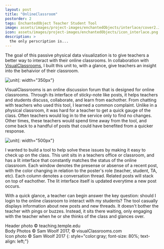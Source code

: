 ```yaml
---
layout: post
title: "OnlineClassroom"
postorder: 2
tags: EnchantedObject Teacher Student Tool
image: assets/images/project-images/enchantedObjects/interlace/cover2.JPG
icon: assets/images/project-images/enchantedObjects/icon_interlace.png
description: >
  the only perscription is...
---
```

The goal of this passive physical data visualization is to give teachers a better way to interact with their online classrooms. In collaboration with [VisualClassrooms](https://visualclassrooms.com/), I built this unit to, with a glance, give teachers an insight into the behaivior of their classroom. 

![unit](../assets/images/project-images/enchantedObjects/interlace/interlace_pic.jpg){: width="350px"}

VisualClassrooms is an online discussion forum that is designed for online classrooms. Through its interface of sticky-note like posts, it helps teachers and students discuss, collaborate, and learn from eachother. From chatting with teachers who used this tool, I learned a common complaint. Unlike in a physical classroom, it was hard for a teacher to get a quick gauge of the class. Often teachers would log in to the service only to find no changes. Other times, these teachers would spend time away from the tool, and come back to a handful of posts that could have benefited from a quicker response. 

![unit](../assets/images/project-images/enchantedObjects/interlace/interlace.png){: width="500px"}

I wanted to build a tool to help solve these issues by making it easy to check up on the class. This unit sits in a teachers office or classroom, and has a lit interface that constantly matches the status of the online classroom. Each window denotes the presense or absense of a recent post, with the color changing in relation to the poster's role (teacher, student, TA, etc). Each column denotes a conversation thread. Related posts will stack on top of eachother. The lit interface itself is updated everytime a new post occurs. 

With a quick glance, a teacher can begin answer the key question: should I login to the online classroom to interact with my students? The tool casually displays information about new posts and new threads. It doesn't bother the teacher with pings or buzzes. Instead, it sits there waiting, only engaging with the teacher when he or she thinks of the class and glances over. 


Header photo &copy; teaching.temple.edu <br>
Body Photos &copy; Sam Woolf 2017, &copy; visualClassrooms.com <br>
Icon photo &copy; Sam Woolf 2017
{: style="color:gray; font-size: 80%; text-align: left;"}